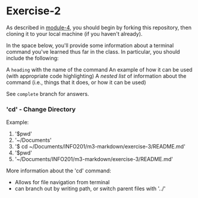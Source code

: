# Exercise-2

As described in [module-4](https://github.com/INFO-201/m4-git-intro), you should begin by forking this repository, then cloning it to your local machine (if you haven't already).

In the space below, you'll provide some information about a terminal command you've learned thus far in the class. In particular, you should include the following:

A `heading` with the name of the command
An example of how it can be used (with appropriate code highlighting)
A _nested list_ of information about the command (i.e., things that it does, or how it can be used)

See `complete` branch for answers.

### 'cd' - Change Directory
Example:
1. '$pwd'
2. '~/Documents'
3. '$ cd ~/Documents/INFO201/m3-markdown/exercise-3/README.md'
4. '$pwd'
5. '~/Documents/INFO201/m3-markdown/exercise-3/README.md'

More information about the 'cd' command:
- Allows for file navigation from terminal
- can branch out by writing path, or switch parent files with '../'
